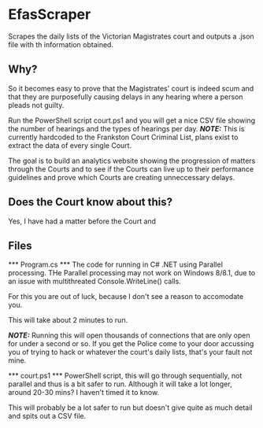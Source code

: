 # EfasScraper
Scrapes the daily lists of the Victorian Magistrates court and outputs a .json file with th information obtained.

## Why? ##
So it becomes easy to prove that the Magistrates' court is indeed scum and that they are purposefully causing delays 
in any hearing where a person pleads not guilty.

Run the PowerShell script court.ps1 and you will get a nice CSV file showing the number of hearings and the types of hearings per day.
***NOTE:*** This is currently hardcoded to the Frankston Court Criminal List, plans exist to extract the data of every single Court.

The goal is to build an analytics website showing the progression of matters through the Courts and to see if the Courts can live up to 
their performance guidelines and prove which Courts are creating unneccessary delays.

## Does the Court know about this? ##
Yes, I have had a matter before the Court and 


## Files

*** Program.cs ***
The code for running in C# .NET using Parallel processing.
THe Parallel processing may not work on Windows 8/8.1, due to an issue with
multithreated Console.WriteLine() calls.  
  
For this you are out of luck, because I don't see a reason to accomodate you.

This will take about 2 minutes to run.

***NOTE:*** Running this will open thousands of connections that are only open for
under a second or so. If you get the Police come to your door accussing you of trying
to hack or whatever the court's daily lists, that's your fault not mine.


*** court.ps1 ***
PowerShell script, this will go through sequentially, not parallel and thus is a bit safer to run.
Although it will take a lot longer, around 20-30 mins? I haven't timed it to know.

This will probably be a lot safer to run but doesn't give quite as much detail and spits out a CSV
file.

